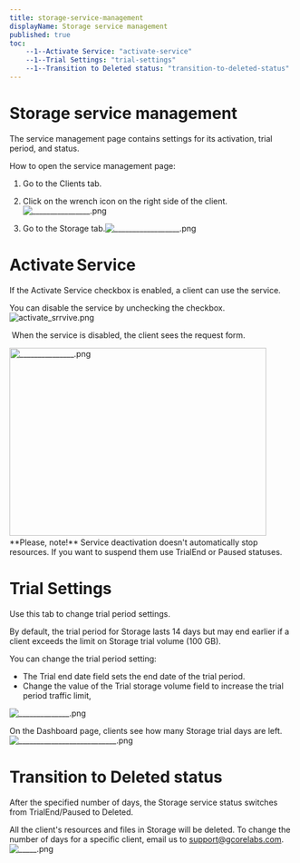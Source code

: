 ```yaml
---
title: storage-service-management
displayName: Storage service management
published: true
toc:
    --1--Activate Service: "activate-service"
    --1--Trial Settings: "trial-settings"
    --1--Transition to Deleted status: "transition-to-deleted-status"
---
```


# Storage service management

The service management page contains settings for its activation, trial period, and status.

How to open the service management page:  

1.  Go to the Clients tab.  
    
2.  Click on the wrench icon on the right side of the client.<img src="https://reseller.support.gcore.com/hc/article_attachments/360018947277/________________.png" alt="________________.png">  
    
3.  Go to the Storage tab.<img src="https://reseller.support.gcore.com/hc/article_attachments/360018954477/__________________.png" alt="__________________.png">

Activate Service  
==================

If the Activate Service checkbox is enabled, a client can use the service.

You can disable the service by unchecking the checkbox.<img src="https://reseller.support.gcore.com/hc/article_attachments/360019000538/activate_srrvive.png" alt="activate_srrvive.png">

 When the service is disabled, the client sees the request form.

<img src="https://reseller.support.gcore.com/hc/article_attachments/360018960497/_______________.png" alt="_______________.png" width="453" height="331">  
   
**Please, note!** Service deactivation doesn't automatically stop resources. If you want to suspend them use TrialEnd or Paused statuses.

Trial Settings 
===============

Use this tab to change trial period settings.

By default, the trial period for Storage lasts 14 days but may end earlier if a client exceeds the limit on Storage trial volume (100 GB).

You can change the trial period setting:

*   The Trial end date field sets the end date of the trial period. 
*   Change the value of the Trial storage volume field to increase the trial period traffic limit,

<img src="https://reseller.support.gcore.com/hc/article_attachments/360019000778/______________.png" alt="______________.png">

On the Dashboard page, clients see how many Storage trial days are left.<img src="https://reseller.support.gcore.com/hc/article_attachments/360018960137/___________________________.png" alt="___________________________.png">

Transition to Deleted status 
=============================

After the specified number of days, the Storage service status switches from TrialEnd/Paused to Deleted.

All the client's resources and files in Storage will be deleted. To change the number of days for a specific client, email us to [support@gcorelabs.com](mailto:support@gcorelabs.com).<img src="https://reseller.support.gcore.com/hc/article_attachments/360019000838/_____.png" alt="_____.png">